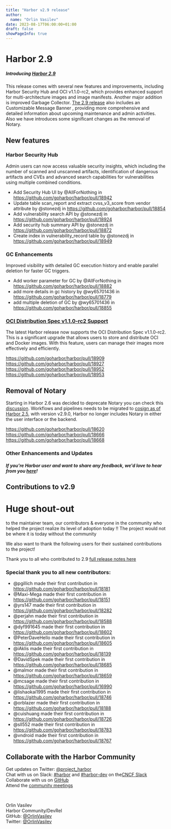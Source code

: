 ```yaml
---
title: "Harbor v2.9 release"
author:
  name: "Orlin Vasilev"
date: 2023-08-17T06:00:00+01:00
draft: false
showPageInfo: true
---
```


# Harbor 2.9

##### Introducing [Harbor 2.9][r29]

This release comes with several new features and improvements, including Harbor Security Hub and OCI v1.1.0-rc2, which provides enhanced support for multi-architecture images and image manifests. Another major addition is improved Garbage Collector. [The 2.9 release][r29] also includes an Customizable Message Banner , providing more comprehensive and detailed information about upcoming maintenance and admin activities. Also we have introduces some significant changes as the removal of Notary.

## New features

### Harbor Security Hub
Admin users can now access valuable security insights, which including the number of scanned and unscanned artifacts, identification of dangerous artifacts and CVEs and advanced search capabilities for vulnerabilities using multiple combined conditions.

* Add Security Hub UI by @AllForNothing in https://github.com/goharbor/harbor/pull/18942
* Update table scan_report and extract cvss_v3_score from vendor attribute by @stonezdj in https://github.com/goharbor/harbor/pull/18854
* Add vulnerability search API by @stonezdj in https://github.com/goharbor/harbor/pull/18924
* Add security hub summary API by @stonezdj in https://github.com/goharbor/harbor/pull/18872
* Create index in vulnerability_record table by @stonezdj in https://github.com/goharbor/harbor/pull/18949


### GC Enhancements
Improved visibility with detailed GC execution history and enable parallel deletion for faster GC triggers.

* Add worker parameter for GC by @AllForNothing in https://github.com/goharbor/harbor/pull/18882
* add more details in gc history by @wy65701436 in https://github.com/goharbor/harbor/pull/18779
* add multiple deletion of GC by @wy65701436 in https://github.com/goharbor/harbor/pull/18855


### [OCI Distribution Spec v1.1.0-rc2 Support](https://github.com/opencontainers/image-spec/releases/tag/v1.1.0-rc2)

The latest Harbor release now supports the OCI Distribution Spec v1.1.0-rc2. This is a significant upgrade that allows users to store and distribute OCI and Docker images. With this feature, users can manage their images more effectively and efficiently.

https://github.com/goharbor/harbor/pull/18909  
https://github.com/goharbor/harbor/pull/18927  
https://github.com/goharbor/harbor/pull/18952  
https://github.com/goharbor/harbor/pull/18953  

## Removal of Notary
Starting in Harbor 2.6 was decided to deprecate Notary you can check this [discussion](https://github.com/goharbor/harbor/discussions/16612). Workflows and pipelines needs to be migrated to [cosign as of Harbor 2.5](https://goharbor.io/blog/cosign-2.5.0/), with version v2.9.0, Harbor no longer includes Notary in either the user interface or the backend.

https://github.com/goharbor/harbor/pull/18620  
https://github.com/goharbor/harbor/pull/18666  
https://github.com/goharbor/harbor/pull/18668  

### Other Enhancements and Updates



##### If you're Harbor user and want to share any feedback, we'd love to hear from you [here](https://github.com/goharbor/community/issues/115)!

## Contributions to v2.9
# **Huge shout-out**
to the maintainer team, our contributors & everyone in the
community who helped the project realize its level of adoption today !!
The project would not be where it is today without the community


We also want to thank the following users for their sustained
contributions to the project!

Thank you to all who contributed to 2.9 [full release notes here][r29]


### Special thank you to all new contributors:
* @pgillich made their first contribution in https://github.com/goharbor/harbor/pull/18181
* @Maxi-Mega made their first contribution in https://github.com/goharbor/harbor/pull/18151
* @yrs147 made their first contribution in https://github.com/goharbor/harbor/pull/18282
* @perjahn made their first contribution in https://github.com/goharbor/harbor/pull/18588
* @dyf991645 made their first contribution in https://github.com/goharbor/harbor/pull/18602
* @PeterDaveHello made their first contribution in https://github.com/goharbor/harbor/pull/18605
* @iAklis made their first contribution in https://github.com/goharbor/harbor/pull/18139
* @DavidSpek made their first contribution in https://github.com/goharbor/harbor/pull/18685
* @malmor made their first contribution in https://github.com/goharbor/harbor/pull/18659
* @mcsage made their first contribution in https://github.com/goharbor/harbor/pull/16990
* @lishaokai1995 made their first contribution in https://github.com/goharbor/harbor/pull/18746
* @orblazer made their first contribution in https://github.com/goharbor/harbor/pull/18188
* @cuishuang made their first contribution in https://github.com/goharbor/harbor/pull/18726
* @sll552 made their first contribution in https://github.com/goharbor/harbor/pull/18783
* @vndroid made their first contribution in https://github.com/goharbor/harbor/pull/18767

## Collaborate with the Harbor Community

Get updates on Twitter: [@project\_harbor](https://twitter.com/project_harbor)  
Chat with us on Slack: [#harbor](https://cloud-native.slack.com/messages/harbor)
and [#harbor-dev](https://cloud-native.slack.com/messages/harbor-dev)
on the[CNCF Slack](https://slack.cncf.io)  
Collaborate with us on [GitHub](https://github.com/goharbor/harbor)  
Attend the [community meetings](https://github.com/goharbor/community/wiki/Harbor-Community-Meetings)  

&nbsp;
&nbsp;

Orlin Vasilev  
Harbor Community/DevRel  
GitHub: [@OrlinVasilev](https://github.com/OrlinVasilev)  
Twitter: [@OrlinVasilev](https://twitter.com/OrlinVasilev)


[r29]: https://github.com/goharbor/harbor/releases/tag/v2.9.0
